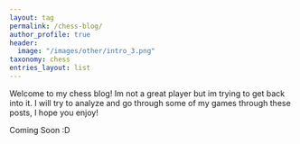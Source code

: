 ```yaml
---
layout: tag
permalink: /chess-blog/
author_profile: true
header:
  image: "/images/other/intro_3.png"
taxonomy: chess
entries_layout: list
---
```


Welcome to my chess blog! Im not a great player but im trying to get back into it. I will try to analyze and go through some of my games through these posts, I hope you enjoy!

Coming Soon :D